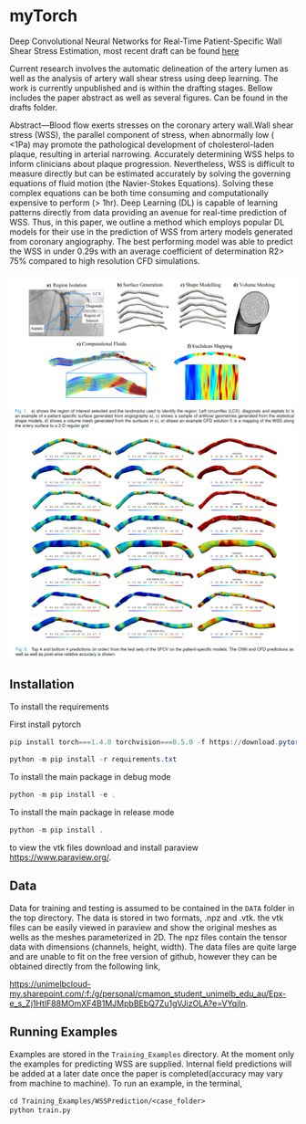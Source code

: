 # myTorch

Deep Convolutional Neural Networks for Real-Time Patient-Specific Wall Shear Stress
Estimation, most recent draft can be found [here](./Drafts/CNN_WSS_Predictions.pdf)

Current research involves the automatic delineation of the artery lumen as well as
the analysis of artery wall shear stress using deep learning. The work is currently
unpublished and is within the drafting stages. Bellow includes the paper abstract
as well as several figures. Can be found in the drafts folder.

Abstract—Blood flow exerts stresses on the coronary artery wall.Wall shear stress
(WSS), the parallel component of stress, when abnormally low ( <1Pa) may promote the
pathological development of cholesterol-laden plaque, resulting in arterial
narrowing. Accurately determining WSS helps to inform clinicians about plaque
progression. Nevertheless, WSS is difficult to measure directly but can be estimated
accurately by solving the governing equations of fluid motion (the Navier-Stokes
Equations). Solving these complex equations can be both time consuming and
computationally expensive to perform (> 1hr). Deep Learning (DL) is capable of
learning patterns directly from data providing an avenue for real-time prediction of
WSS. Thus, in this paper, we outline a method which employs popular DL models for
their use in the prediction of WSS from artery models generated from coronary
angiography. The best performing model was able to predict the WSS in under 0.29s
with an average coefficient of determination R2> 75% compared to high resolution CFD
simulations.

![alt](./Images/pipeline.PNG)
![alt](./Images/predictions.PNG)

Installation
------------

To install the requirements

First install pytorch

````powershell
pip install torch===1.4.0 torchvision===0.5.0 -f https://download.pytorch.org/whl/torch_stable.html
````

````powershell
python -m pip install -r requirements.txt
````

To install the main package in debug mode

````powershell
python -m pip install -e .
````

To install the main package in release mode

````powershell
python -m pip install .
````

to view the vtk files download and install paraview https://www.paraview.org/.

Data
----

Data for training and testing is assumed to be contained in the `DATA` folder in the top directory. The data is stored in two formats, .npz and .vtk. the vtk files can be easily viewed in paraview and show the original meshes as wells as the meshes parameterized in 2D. The npz files contain the tensor data with dimensions (channels, height, width). The data files are quite large and are unable to fit on the free version of github, however they can be obtained directly from the following link,

https://unimelbcloud-my.sharepoint.com/:f:/g/personal/cmamon_student_unimelb_edu_au/Epx-e_s_Zj1HtlF88MOmXF4B1MJMpbBEbQ7Zu1gVJizOLA?e=VYqjIn.

Running Examples
----------------

Examples are stored in the `Training_Examples` directory. At the moment only the examples for predicting WSS are supplied. Internal field predictions will be added at a later date once the paper is completed(accuracy may vary from machine to machine). To run an example, in the terminal,

````
cd Training_Examples/WSSPrediction/<case_folder>
python train.py
````
